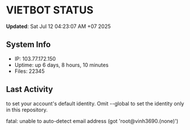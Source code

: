 # VIETBOT STATUS
**Updated**: Sat Jul 12 04:23:07 AM +07 2025

## System Info
- IP: 103.77.172.150
- Uptime: up 6 days, 8 hours, 10 minutes
- Files: 22345

## Last Activity

to set your account's default identity.
Omit --global to set the identity only in this repository.

fatal: unable to auto-detect email address (got 'root@vinh3690.(none)')
